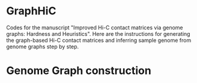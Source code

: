# GraphHiC

Codes for the manuscript "Improved Hi-C contact matrices via genome graphs: Hardness and Heuristics". Here are the instructions for generating the graph-based Hi-C contact matrices and inferring sample genome from genome graphs step by step.

# Genome Graph construction
